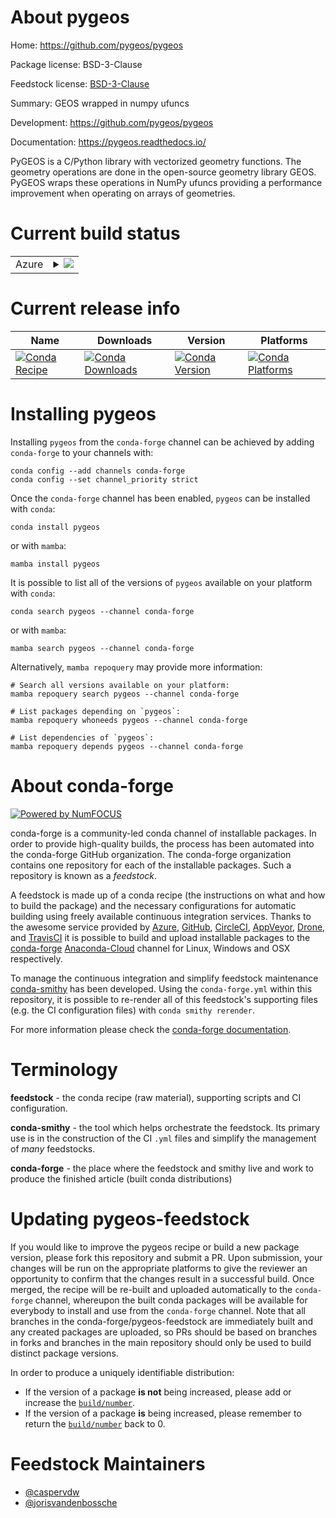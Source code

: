 About pygeos
============

Home: https://github.com/pygeos/pygeos

Package license: BSD-3-Clause

Feedstock license: [BSD-3-Clause](https://github.com/conda-forge/pygeos-feedstock/blob/main/LICENSE.txt)

Summary: GEOS wrapped in numpy ufuncs

Development: https://github.com/pygeos/pygeos

Documentation: https://pygeos.readthedocs.io/

PyGEOS is a C/Python library with vectorized geometry functions.
The geometry operations are done in the open-source geometry library GEOS.
PyGEOS wraps these operations in NumPy ufuncs providing a performance
improvement when operating on arrays of geometries.


Current build status
====================


<table>
    
  <tr>
    <td>Azure</td>
    <td>
      <details>
        <summary>
          <a href="https://dev.azure.com/conda-forge/feedstock-builds/_build/latest?definitionId=7817&branchName=main">
            <img src="https://dev.azure.com/conda-forge/feedstock-builds/_apis/build/status/pygeos-feedstock?branchName=main">
          </a>
        </summary>
        <table>
          <thead><tr><th>Variant</th><th>Status</th></tr></thead>
          <tbody><tr>
              <td>linux_64_numpy1.20python3.8.____73_pypy</td>
              <td>
                <a href="https://dev.azure.com/conda-forge/feedstock-builds/_build/latest?definitionId=7817&branchName=main">
                  <img src="https://dev.azure.com/conda-forge/feedstock-builds/_apis/build/status/pygeos-feedstock?branchName=main&jobName=linux&configuration=linux%20linux_64_numpy1.20python3.8.____73_pypy" alt="variant">
                </a>
              </td>
            </tr><tr>
              <td>linux_64_numpy1.20python3.8.____cpython</td>
              <td>
                <a href="https://dev.azure.com/conda-forge/feedstock-builds/_build/latest?definitionId=7817&branchName=main">
                  <img src="https://dev.azure.com/conda-forge/feedstock-builds/_apis/build/status/pygeos-feedstock?branchName=main&jobName=linux&configuration=linux%20linux_64_numpy1.20python3.8.____cpython" alt="variant">
                </a>
              </td>
            </tr><tr>
              <td>linux_64_numpy1.20python3.9.____73_pypy</td>
              <td>
                <a href="https://dev.azure.com/conda-forge/feedstock-builds/_build/latest?definitionId=7817&branchName=main">
                  <img src="https://dev.azure.com/conda-forge/feedstock-builds/_apis/build/status/pygeos-feedstock?branchName=main&jobName=linux&configuration=linux%20linux_64_numpy1.20python3.9.____73_pypy" alt="variant">
                </a>
              </td>
            </tr><tr>
              <td>linux_64_numpy1.20python3.9.____cpython</td>
              <td>
                <a href="https://dev.azure.com/conda-forge/feedstock-builds/_build/latest?definitionId=7817&branchName=main">
                  <img src="https://dev.azure.com/conda-forge/feedstock-builds/_apis/build/status/pygeos-feedstock?branchName=main&jobName=linux&configuration=linux%20linux_64_numpy1.20python3.9.____cpython" alt="variant">
                </a>
              </td>
            </tr><tr>
              <td>linux_64_numpy1.21python3.10.____cpython</td>
              <td>
                <a href="https://dev.azure.com/conda-forge/feedstock-builds/_build/latest?definitionId=7817&branchName=main">
                  <img src="https://dev.azure.com/conda-forge/feedstock-builds/_apis/build/status/pygeos-feedstock?branchName=main&jobName=linux&configuration=linux%20linux_64_numpy1.21python3.10.____cpython" alt="variant">
                </a>
              </td>
            </tr><tr>
              <td>linux_64_numpy1.23python3.11.____cpython</td>
              <td>
                <a href="https://dev.azure.com/conda-forge/feedstock-builds/_build/latest?definitionId=7817&branchName=main">
                  <img src="https://dev.azure.com/conda-forge/feedstock-builds/_apis/build/status/pygeos-feedstock?branchName=main&jobName=linux&configuration=linux%20linux_64_numpy1.23python3.11.____cpython" alt="variant">
                </a>
              </td>
            </tr><tr>
              <td>linux_aarch64_numpy1.20python3.8.____73_pypy</td>
              <td>
                <a href="https://dev.azure.com/conda-forge/feedstock-builds/_build/latest?definitionId=7817&branchName=main">
                  <img src="https://dev.azure.com/conda-forge/feedstock-builds/_apis/build/status/pygeos-feedstock?branchName=main&jobName=linux&configuration=linux%20linux_aarch64_numpy1.20python3.8.____73_pypy" alt="variant">
                </a>
              </td>
            </tr><tr>
              <td>linux_aarch64_numpy1.20python3.8.____cpython</td>
              <td>
                <a href="https://dev.azure.com/conda-forge/feedstock-builds/_build/latest?definitionId=7817&branchName=main">
                  <img src="https://dev.azure.com/conda-forge/feedstock-builds/_apis/build/status/pygeos-feedstock?branchName=main&jobName=linux&configuration=linux%20linux_aarch64_numpy1.20python3.8.____cpython" alt="variant">
                </a>
              </td>
            </tr><tr>
              <td>linux_aarch64_numpy1.20python3.9.____73_pypy</td>
              <td>
                <a href="https://dev.azure.com/conda-forge/feedstock-builds/_build/latest?definitionId=7817&branchName=main">
                  <img src="https://dev.azure.com/conda-forge/feedstock-builds/_apis/build/status/pygeos-feedstock?branchName=main&jobName=linux&configuration=linux%20linux_aarch64_numpy1.20python3.9.____73_pypy" alt="variant">
                </a>
              </td>
            </tr><tr>
              <td>linux_aarch64_numpy1.20python3.9.____cpython</td>
              <td>
                <a href="https://dev.azure.com/conda-forge/feedstock-builds/_build/latest?definitionId=7817&branchName=main">
                  <img src="https://dev.azure.com/conda-forge/feedstock-builds/_apis/build/status/pygeos-feedstock?branchName=main&jobName=linux&configuration=linux%20linux_aarch64_numpy1.20python3.9.____cpython" alt="variant">
                </a>
              </td>
            </tr><tr>
              <td>linux_aarch64_numpy1.21python3.10.____cpython</td>
              <td>
                <a href="https://dev.azure.com/conda-forge/feedstock-builds/_build/latest?definitionId=7817&branchName=main">
                  <img src="https://dev.azure.com/conda-forge/feedstock-builds/_apis/build/status/pygeos-feedstock?branchName=main&jobName=linux&configuration=linux%20linux_aarch64_numpy1.21python3.10.____cpython" alt="variant">
                </a>
              </td>
            </tr><tr>
              <td>linux_aarch64_numpy1.23python3.11.____cpython</td>
              <td>
                <a href="https://dev.azure.com/conda-forge/feedstock-builds/_build/latest?definitionId=7817&branchName=main">
                  <img src="https://dev.azure.com/conda-forge/feedstock-builds/_apis/build/status/pygeos-feedstock?branchName=main&jobName=linux&configuration=linux%20linux_aarch64_numpy1.23python3.11.____cpython" alt="variant">
                </a>
              </td>
            </tr><tr>
              <td>linux_ppc64le_numpy1.20python3.8.____73_pypy</td>
              <td>
                <a href="https://dev.azure.com/conda-forge/feedstock-builds/_build/latest?definitionId=7817&branchName=main">
                  <img src="https://dev.azure.com/conda-forge/feedstock-builds/_apis/build/status/pygeos-feedstock?branchName=main&jobName=linux&configuration=linux%20linux_ppc64le_numpy1.20python3.8.____73_pypy" alt="variant">
                </a>
              </td>
            </tr><tr>
              <td>linux_ppc64le_numpy1.20python3.8.____cpython</td>
              <td>
                <a href="https://dev.azure.com/conda-forge/feedstock-builds/_build/latest?definitionId=7817&branchName=main">
                  <img src="https://dev.azure.com/conda-forge/feedstock-builds/_apis/build/status/pygeos-feedstock?branchName=main&jobName=linux&configuration=linux%20linux_ppc64le_numpy1.20python3.8.____cpython" alt="variant">
                </a>
              </td>
            </tr><tr>
              <td>linux_ppc64le_numpy1.20python3.9.____73_pypy</td>
              <td>
                <a href="https://dev.azure.com/conda-forge/feedstock-builds/_build/latest?definitionId=7817&branchName=main">
                  <img src="https://dev.azure.com/conda-forge/feedstock-builds/_apis/build/status/pygeos-feedstock?branchName=main&jobName=linux&configuration=linux%20linux_ppc64le_numpy1.20python3.9.____73_pypy" alt="variant">
                </a>
              </td>
            </tr><tr>
              <td>linux_ppc64le_numpy1.20python3.9.____cpython</td>
              <td>
                <a href="https://dev.azure.com/conda-forge/feedstock-builds/_build/latest?definitionId=7817&branchName=main">
                  <img src="https://dev.azure.com/conda-forge/feedstock-builds/_apis/build/status/pygeos-feedstock?branchName=main&jobName=linux&configuration=linux%20linux_ppc64le_numpy1.20python3.9.____cpython" alt="variant">
                </a>
              </td>
            </tr><tr>
              <td>linux_ppc64le_numpy1.21python3.10.____cpython</td>
              <td>
                <a href="https://dev.azure.com/conda-forge/feedstock-builds/_build/latest?definitionId=7817&branchName=main">
                  <img src="https://dev.azure.com/conda-forge/feedstock-builds/_apis/build/status/pygeos-feedstock?branchName=main&jobName=linux&configuration=linux%20linux_ppc64le_numpy1.21python3.10.____cpython" alt="variant">
                </a>
              </td>
            </tr><tr>
              <td>linux_ppc64le_numpy1.23python3.11.____cpython</td>
              <td>
                <a href="https://dev.azure.com/conda-forge/feedstock-builds/_build/latest?definitionId=7817&branchName=main">
                  <img src="https://dev.azure.com/conda-forge/feedstock-builds/_apis/build/status/pygeos-feedstock?branchName=main&jobName=linux&configuration=linux%20linux_ppc64le_numpy1.23python3.11.____cpython" alt="variant">
                </a>
              </td>
            </tr><tr>
              <td>osx_64_numpy1.20python3.8.____73_pypy</td>
              <td>
                <a href="https://dev.azure.com/conda-forge/feedstock-builds/_build/latest?definitionId=7817&branchName=main">
                  <img src="https://dev.azure.com/conda-forge/feedstock-builds/_apis/build/status/pygeos-feedstock?branchName=main&jobName=osx&configuration=osx%20osx_64_numpy1.20python3.8.____73_pypy" alt="variant">
                </a>
              </td>
            </tr><tr>
              <td>osx_64_numpy1.20python3.8.____cpython</td>
              <td>
                <a href="https://dev.azure.com/conda-forge/feedstock-builds/_build/latest?definitionId=7817&branchName=main">
                  <img src="https://dev.azure.com/conda-forge/feedstock-builds/_apis/build/status/pygeos-feedstock?branchName=main&jobName=osx&configuration=osx%20osx_64_numpy1.20python3.8.____cpython" alt="variant">
                </a>
              </td>
            </tr><tr>
              <td>osx_64_numpy1.20python3.9.____73_pypy</td>
              <td>
                <a href="https://dev.azure.com/conda-forge/feedstock-builds/_build/latest?definitionId=7817&branchName=main">
                  <img src="https://dev.azure.com/conda-forge/feedstock-builds/_apis/build/status/pygeos-feedstock?branchName=main&jobName=osx&configuration=osx%20osx_64_numpy1.20python3.9.____73_pypy" alt="variant">
                </a>
              </td>
            </tr><tr>
              <td>osx_64_numpy1.20python3.9.____cpython</td>
              <td>
                <a href="https://dev.azure.com/conda-forge/feedstock-builds/_build/latest?definitionId=7817&branchName=main">
                  <img src="https://dev.azure.com/conda-forge/feedstock-builds/_apis/build/status/pygeos-feedstock?branchName=main&jobName=osx&configuration=osx%20osx_64_numpy1.20python3.9.____cpython" alt="variant">
                </a>
              </td>
            </tr><tr>
              <td>osx_64_numpy1.21python3.10.____cpython</td>
              <td>
                <a href="https://dev.azure.com/conda-forge/feedstock-builds/_build/latest?definitionId=7817&branchName=main">
                  <img src="https://dev.azure.com/conda-forge/feedstock-builds/_apis/build/status/pygeos-feedstock?branchName=main&jobName=osx&configuration=osx%20osx_64_numpy1.21python3.10.____cpython" alt="variant">
                </a>
              </td>
            </tr><tr>
              <td>osx_64_numpy1.23python3.11.____cpython</td>
              <td>
                <a href="https://dev.azure.com/conda-forge/feedstock-builds/_build/latest?definitionId=7817&branchName=main">
                  <img src="https://dev.azure.com/conda-forge/feedstock-builds/_apis/build/status/pygeos-feedstock?branchName=main&jobName=osx&configuration=osx%20osx_64_numpy1.23python3.11.____cpython" alt="variant">
                </a>
              </td>
            </tr><tr>
              <td>osx_arm64_numpy1.20python3.8.____cpython</td>
              <td>
                <a href="https://dev.azure.com/conda-forge/feedstock-builds/_build/latest?definitionId=7817&branchName=main">
                  <img src="https://dev.azure.com/conda-forge/feedstock-builds/_apis/build/status/pygeos-feedstock?branchName=main&jobName=osx&configuration=osx%20osx_arm64_numpy1.20python3.8.____cpython" alt="variant">
                </a>
              </td>
            </tr><tr>
              <td>osx_arm64_numpy1.20python3.9.____cpython</td>
              <td>
                <a href="https://dev.azure.com/conda-forge/feedstock-builds/_build/latest?definitionId=7817&branchName=main">
                  <img src="https://dev.azure.com/conda-forge/feedstock-builds/_apis/build/status/pygeos-feedstock?branchName=main&jobName=osx&configuration=osx%20osx_arm64_numpy1.20python3.9.____cpython" alt="variant">
                </a>
              </td>
            </tr><tr>
              <td>osx_arm64_numpy1.21python3.10.____cpython</td>
              <td>
                <a href="https://dev.azure.com/conda-forge/feedstock-builds/_build/latest?definitionId=7817&branchName=main">
                  <img src="https://dev.azure.com/conda-forge/feedstock-builds/_apis/build/status/pygeos-feedstock?branchName=main&jobName=osx&configuration=osx%20osx_arm64_numpy1.21python3.10.____cpython" alt="variant">
                </a>
              </td>
            </tr><tr>
              <td>osx_arm64_numpy1.23python3.11.____cpython</td>
              <td>
                <a href="https://dev.azure.com/conda-forge/feedstock-builds/_build/latest?definitionId=7817&branchName=main">
                  <img src="https://dev.azure.com/conda-forge/feedstock-builds/_apis/build/status/pygeos-feedstock?branchName=main&jobName=osx&configuration=osx%20osx_arm64_numpy1.23python3.11.____cpython" alt="variant">
                </a>
              </td>
            </tr><tr>
              <td>win_64_numpy1.20python3.8.____73_pypy</td>
              <td>
                <a href="https://dev.azure.com/conda-forge/feedstock-builds/_build/latest?definitionId=7817&branchName=main">
                  <img src="https://dev.azure.com/conda-forge/feedstock-builds/_apis/build/status/pygeos-feedstock?branchName=main&jobName=win&configuration=win%20win_64_numpy1.20python3.8.____73_pypy" alt="variant">
                </a>
              </td>
            </tr><tr>
              <td>win_64_numpy1.20python3.8.____cpython</td>
              <td>
                <a href="https://dev.azure.com/conda-forge/feedstock-builds/_build/latest?definitionId=7817&branchName=main">
                  <img src="https://dev.azure.com/conda-forge/feedstock-builds/_apis/build/status/pygeos-feedstock?branchName=main&jobName=win&configuration=win%20win_64_numpy1.20python3.8.____cpython" alt="variant">
                </a>
              </td>
            </tr><tr>
              <td>win_64_numpy1.20python3.9.____73_pypy</td>
              <td>
                <a href="https://dev.azure.com/conda-forge/feedstock-builds/_build/latest?definitionId=7817&branchName=main">
                  <img src="https://dev.azure.com/conda-forge/feedstock-builds/_apis/build/status/pygeos-feedstock?branchName=main&jobName=win&configuration=win%20win_64_numpy1.20python3.9.____73_pypy" alt="variant">
                </a>
              </td>
            </tr><tr>
              <td>win_64_numpy1.20python3.9.____cpython</td>
              <td>
                <a href="https://dev.azure.com/conda-forge/feedstock-builds/_build/latest?definitionId=7817&branchName=main">
                  <img src="https://dev.azure.com/conda-forge/feedstock-builds/_apis/build/status/pygeos-feedstock?branchName=main&jobName=win&configuration=win%20win_64_numpy1.20python3.9.____cpython" alt="variant">
                </a>
              </td>
            </tr><tr>
              <td>win_64_numpy1.21python3.10.____cpython</td>
              <td>
                <a href="https://dev.azure.com/conda-forge/feedstock-builds/_build/latest?definitionId=7817&branchName=main">
                  <img src="https://dev.azure.com/conda-forge/feedstock-builds/_apis/build/status/pygeos-feedstock?branchName=main&jobName=win&configuration=win%20win_64_numpy1.21python3.10.____cpython" alt="variant">
                </a>
              </td>
            </tr><tr>
              <td>win_64_numpy1.23python3.11.____cpython</td>
              <td>
                <a href="https://dev.azure.com/conda-forge/feedstock-builds/_build/latest?definitionId=7817&branchName=main">
                  <img src="https://dev.azure.com/conda-forge/feedstock-builds/_apis/build/status/pygeos-feedstock?branchName=main&jobName=win&configuration=win%20win_64_numpy1.23python3.11.____cpython" alt="variant">
                </a>
              </td>
            </tr>
          </tbody>
        </table>
      </details>
    </td>
  </tr>
</table>

Current release info
====================

| Name | Downloads | Version | Platforms |
| --- | --- | --- | --- |
| [![Conda Recipe](https://img.shields.io/badge/recipe-pygeos-green.svg)](https://anaconda.org/conda-forge/pygeos) | [![Conda Downloads](https://img.shields.io/conda/dn/conda-forge/pygeos.svg)](https://anaconda.org/conda-forge/pygeos) | [![Conda Version](https://img.shields.io/conda/vn/conda-forge/pygeos.svg)](https://anaconda.org/conda-forge/pygeos) | [![Conda Platforms](https://img.shields.io/conda/pn/conda-forge/pygeos.svg)](https://anaconda.org/conda-forge/pygeos) |

Installing pygeos
=================

Installing `pygeos` from the `conda-forge` channel can be achieved by adding `conda-forge` to your channels with:

```
conda config --add channels conda-forge
conda config --set channel_priority strict
```

Once the `conda-forge` channel has been enabled, `pygeos` can be installed with `conda`:

```
conda install pygeos
```

or with `mamba`:

```
mamba install pygeos
```

It is possible to list all of the versions of `pygeos` available on your platform with `conda`:

```
conda search pygeos --channel conda-forge
```

or with `mamba`:

```
mamba search pygeos --channel conda-forge
```

Alternatively, `mamba repoquery` may provide more information:

```
# Search all versions available on your platform:
mamba repoquery search pygeos --channel conda-forge

# List packages depending on `pygeos`:
mamba repoquery whoneeds pygeos --channel conda-forge

# List dependencies of `pygeos`:
mamba repoquery depends pygeos --channel conda-forge
```


About conda-forge
=================

[![Powered by
NumFOCUS](https://img.shields.io/badge/powered%20by-NumFOCUS-orange.svg?style=flat&colorA=E1523D&colorB=007D8A)](https://numfocus.org)

conda-forge is a community-led conda channel of installable packages.
In order to provide high-quality builds, the process has been automated into the
conda-forge GitHub organization. The conda-forge organization contains one repository
for each of the installable packages. Such a repository is known as a *feedstock*.

A feedstock is made up of a conda recipe (the instructions on what and how to build
the package) and the necessary configurations for automatic building using freely
available continuous integration services. Thanks to the awesome service provided by
[Azure](https://azure.microsoft.com/en-us/services/devops/), [GitHub](https://github.com/),
[CircleCI](https://circleci.com/), [AppVeyor](https://www.appveyor.com/),
[Drone](https://cloud.drone.io/welcome), and [TravisCI](https://travis-ci.com/)
it is possible to build and upload installable packages to the
[conda-forge](https://anaconda.org/conda-forge) [Anaconda-Cloud](https://anaconda.org/)
channel for Linux, Windows and OSX respectively.

To manage the continuous integration and simplify feedstock maintenance
[conda-smithy](https://github.com/conda-forge/conda-smithy) has been developed.
Using the ``conda-forge.yml`` within this repository, it is possible to re-render all of
this feedstock's supporting files (e.g. the CI configuration files) with ``conda smithy rerender``.

For more information please check the [conda-forge documentation](https://conda-forge.org/docs/).

Terminology
===========

**feedstock** - the conda recipe (raw material), supporting scripts and CI configuration.

**conda-smithy** - the tool which helps orchestrate the feedstock.
                   Its primary use is in the construction of the CI ``.yml`` files
                   and simplify the management of *many* feedstocks.

**conda-forge** - the place where the feedstock and smithy live and work to
                  produce the finished article (built conda distributions)


Updating pygeos-feedstock
=========================

If you would like to improve the pygeos recipe or build a new
package version, please fork this repository and submit a PR. Upon submission,
your changes will be run on the appropriate platforms to give the reviewer an
opportunity to confirm that the changes result in a successful build. Once
merged, the recipe will be re-built and uploaded automatically to the
`conda-forge` channel, whereupon the built conda packages will be available for
everybody to install and use from the `conda-forge` channel.
Note that all branches in the conda-forge/pygeos-feedstock are
immediately built and any created packages are uploaded, so PRs should be based
on branches in forks and branches in the main repository should only be used to
build distinct package versions.

In order to produce a uniquely identifiable distribution:
 * If the version of a package **is not** being increased, please add or increase
   the [``build/number``](https://docs.conda.io/projects/conda-build/en/latest/resources/define-metadata.html#build-number-and-string).
 * If the version of a package **is** being increased, please remember to return
   the [``build/number``](https://docs.conda.io/projects/conda-build/en/latest/resources/define-metadata.html#build-number-and-string)
   back to 0.

Feedstock Maintainers
=====================

* [@caspervdw](https://github.com/caspervdw/)
* [@jorisvandenbossche](https://github.com/jorisvandenbossche/)

